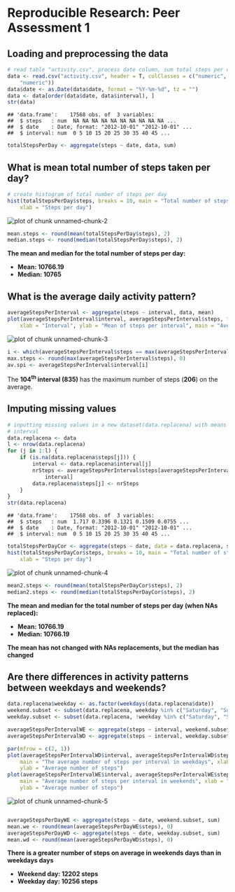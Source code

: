 # Reproducible Research: Peer Assessment 1


## Loading and preprocessing the data

```r
# read table "activity.csv", process date column, sum total steps per day
data <- read.csv("activity.csv", header = T, colClasses = c("numeric", "character", 
    "numeric"))
data$date <- as.Date(data$date, format = "%Y-%m-%d", tz = "")
data <- data[order(data$date, data$interval), ]
str(data)
```

```
## 'data.frame':	17568 obs. of  3 variables:
##  $ steps   : num  NA NA NA NA NA NA NA NA NA NA ...
##  $ date    : Date, format: "2012-10-01" "2012-10-01" ...
##  $ interval: num  0 5 10 15 20 25 30 35 40 45 ...
```

```r
totalStepsPerDay <- aggregate(steps ~ date, data, sum)
```


## What is mean total number of steps taken per day?


```r
# create histogram of total number of steps per day
hist(totalStepsPerDay$steps, breaks = 10, main = "Total number of steps per day", 
    xlab = "Steps per day")
```

![plot of chunk unnamed-chunk-2](figure/unnamed-chunk-2.png) 

```r
mean.steps <- round(mean(totalStepsPerDay$steps), 2)
median.steps <- round(median(totalStepsPerDay$steps), 2)
```

**The mean and median for the total number of steps per day:**  
- **Mean: 10766.19**
- **Median: 10765**

## What is the average daily activity pattern?

```r
averageStepsPerInterval <- aggregate(steps ~ interval, data, mean)
plot(averageStepsPerInterval$interval, averageStepsPerInterval$steps, type = "l", 
    xlab = "Interval", ylab = "Mean of steps per interval", main = "Average number of steps per interval")
```

![plot of chunk unnamed-chunk-3](figure/unnamed-chunk-3.png) 

```r
i <- which(averageStepsPerInterval$steps == max(averageStepsPerInterval$steps))
max.steps <- round(max(averageStepsPerInterval$steps), 0)
av.spi <- averageStepsPerInterval$interval[i]
```

The **104<sup>th</sup> interval (835)** has the maximum number of steps (**206**) on the average.

## Imputing missing values

```r
# inputting missing values in a new dataset(data.replacena) with means for
# interval
data.replacena <- data
l <- nrow(data.replacena)
for (j in 1:l) {
    if (is.na(data.replacena$steps[j])) {
        interval <- data.replacena$interval[j]
        nrSteps <- averageStepsPerInterval$steps[averageStepsPerInterval$interval == 
            interval]
        data.replacena$steps[j] <- nrSteps
    }
}
str(data.replacena)
```

```
## 'data.frame':	17568 obs. of  3 variables:
##  $ steps   : num  1.717 0.3396 0.1321 0.1509 0.0755 ...
##  $ date    : Date, format: "2012-10-01" "2012-10-01" ...
##  $ interval: num  0 5 10 15 20 25 30 35 40 45 ...
```

```r
totalStepsPerDayCor <- aggregate(steps ~ date, data = data.replacena, sum)
hist(totalStepsPerDayCor$steps, breaks = 10, main = "Total number of steps per day (NAs replaced with mean for interval)", 
    xlab = "Steps per day")
```

![plot of chunk unnamed-chunk-4](figure/unnamed-chunk-4.png) 

```r
mean2.steps <- round(mean(totalStepsPerDayCor$steps), 2)
median2.steps <- round(median(totalStepsPerDayCor$steps), 2)
```

**The mean and median for the total number of steps per day (when NAs replaced):**  
- **Mean: 10766.19**
- **Median: 10766.19**  

**The mean has not changed with NAs replacements, but the median has changed** 

## Are there differences in activity patterns between weekdays and weekends?

```r
data.replacena$weekday <- as.factor(weekdays(data.replacena$date))
weekend.subset <- subset(data.replacena, weekday %in% c("Saturday", "Sunday"))
weekday.subset <- subset(data.replacena, !weekday %in% c("Saturday", "Sunday"))

averageStepsPerIntervalWE <- aggregate(steps ~ interval, weekend.subset, mean)
averageStepsPerIntervalWD <- aggregate(steps ~ interval, weekday.subset, mean)

par(mfrow = c(2, 1))
plot(averageStepsPerIntervalWD$interval, averageStepsPerIntervalWD$steps, type = "l", 
    main = "The average number of steps per interval in weekdays", xlab = "Interval", 
    ylab = "Average number of steps")
plot(averageStepsPerIntervalWE$interval, averageStepsPerIntervalWE$steps, type = "l", 
    main = "Average number of steps per interval in weekends", xlab = "Interval", 
    ylab = "Average number of steps")
```

![plot of chunk unnamed-chunk-5](figure/unnamed-chunk-5.png) 

```r

averageStepsPerDayWE <- aggregate(steps ~ date, weekend.subset, sum)
mean.we <- round(mean(averageStepsPerDayWE$steps), 0)
averageStepsPerDayWD <- aggregate(steps ~ date, weekday.subset, sum)
mean.wd <- round(mean(averageStepsPerDayWD$steps), 0)
```

**There is a greater number of steps on average in weekends days than in weekdays days**  
- **Weekend day: 12202 steps**
- **Weekday day: 10256 steps**
